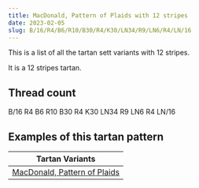 ```yaml
---
title: MacDonald, Pattern of Plaids with 12 stripes
date: 2023-02-05
slug: B/16/R4/B6/R10/B30/R4/K30/LN34/R9/LN6/R4/LN/16
---
```

This is a list of all the tartan sett variants with 12 stripes.

It is a 12 stripes tartan.


## Thread count
B/16 R4 B6 R10 B30 R4 K30 LN34 R9 LN6 R4 LN/16

## Examples of this tartan pattern

| Tartan Variants |
|---------------|
| [MacDonald, Pattern of Plaids](/variants/b/16/r4/b6/r10/b30/r4/k30/ln34/r9/ln6/r4/ln/16-b304080-k000000-lne0e0e0-rc00000)||
